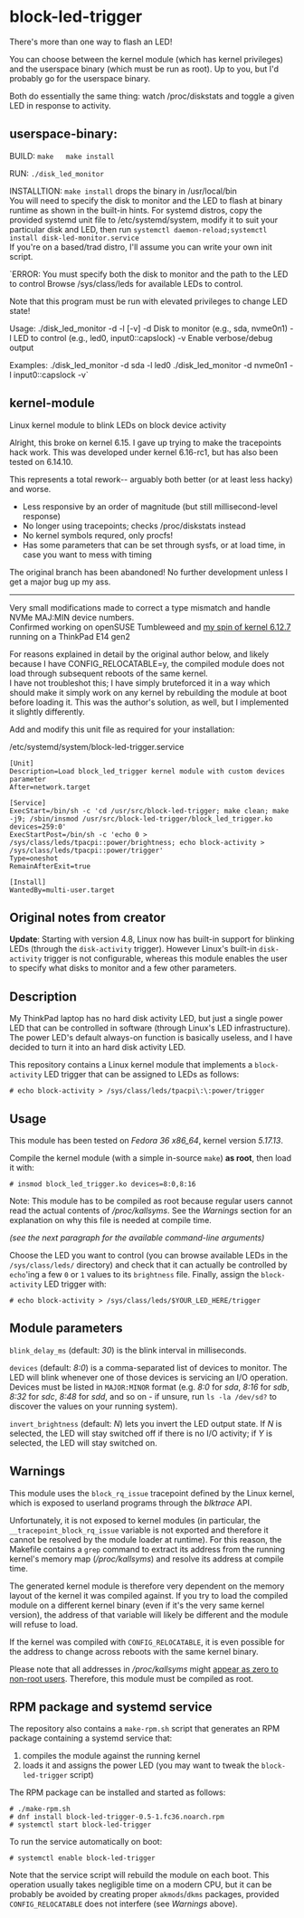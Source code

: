 # block-led-trigger
There's more than one way to flash an LED!  

You can choose between the kernel module (which has kernel privileges) and the userspace binary (which must be run as root). Up to you, but I'd probably go for the userspace binary.

Both do essentially the same thing: watch /proc/diskstats and toggle a given LED in response to activity.

## userspace-binary:
BUILD:
`make  
make install`

RUN:
`./disk_led_monitor` 

INSTALLTION:
`make install` drops the binary in /usr/local/bin  
You will need to specify the disk to monitor and the LED to flash at binary runtime as shown in the built-in hints.
For systemd distros, copy the provided systemd unit file to /etc/systemd/system, modify it to suit your particular disk and LED, then run `systemctl daemon-reload;systemctl install disk-led-monitor.service`  
If you're on a based/trad distro, I'll assume you can write your own init script.  

`ERROR:
You must specify both the disk to monitor and the path to the LED to control
Browse /sys/class/leds for available LEDs to control.

Note that this program must be run with elevated privileges to change LED state!

Usage: ./disk_led_monitor -d <disk> -l <led> [-v]
  -d <disk>    Disk to monitor (e.g., sda, nvme0n1)
  -l <led>     LED to control (e.g., led0, input0::capslock)
  -v           Enable verbose/debug output

Examples:
  ./disk_led_monitor -d sda -l led0
  ./disk_led_monitor -d nvme0n1 -l input0::capslock -v`



## kernel-module
Linux kernel module to blink LEDs on block device activity 

Alright, this broke on kernel 6.15. I gave up trying to make the tracepoints hack work. This was developed under kernel 6.16-rc1, but has also been tested on 6.14.10.

This represents a total rework-- arguably both better (or at least less hacky) and worse.
* Less responsive by an order of magnitude (but still millisecond-level response)
* No longer using tracepoints; checks /proc/diskstats instead
* No kernel symbols requred, only procfs!
* Has some parameters that can be set through sysfs, or at load time, in case you want to mess with timing

The original branch has been abandoned! No further development unless I get a major bug up my ass.

----------
Very small modifications made to correct a type mismatch and handle NVMe MAJ:MIN device numbers.  
Confirmed working on openSUSE Tumbleweed and [my spin of kernel 6.12.7](https://github.com/theodric/linux-amd-zen1-zen2-zen3-openSUSE_TW) running on a ThinkPad E14 gen2

For reasons explained in detail by the original author below, and likely because I have CONFIG_RELOCATABLE=y, the compiled module does not load through subsequent reboots of the same kernel.  
I have not troubleshot this; I have simply bruteforced it in a way which should make it simply work on any kernel by rebuilding the module at boot before loading it. This was the author's solution, as well, but I implemented it slightly differently.

Add and modify this unit file as required for your installation:

/etc/systemd/system/block-led-trigger.service

````
[Unit]
Description=Load block_led_trigger kernel module with custom devices parameter
After=network.target

[Service]
ExecStart=/bin/sh -c 'cd /usr/src/block-led-trigger; make clean; make -j9; /sbin/insmod /usr/src/block-led-trigger/block_led_trigger.ko devices=259:0'
ExecStartPost=/bin/sh -c 'echo 0 > /sys/class/leds/tpacpi::power/brightness; echo block-activity > /sys/class/leds/tpacpi::power/trigger'
Type=oneshot
RemainAfterExit=true

[Install]
WantedBy=multi-user.target
````


**Original notes from creator**
-----------
**Update**: Starting with version 4.8, Linux now has built-in support for
blinking LEDs (through the `disk-activity` trigger). However Linux's built-in
`disk-activity` trigger is not configurable, whereas this module enables the
user to specify what disks to monitor and a few other parameters.

## Description
My ThinkPad laptop has no hard disk activity LED, but just a single power LED
that can be controlled in software (through Linux's LED infrastructure). The
power LED's default always-on function is basically useless, and I have decided
to turn it into an hard disk activity LED.

This repository contains a Linux kernel module that implements a
`block-activity` LED trigger that can be assigned to LEDs as follows:

```
# echo block-activity > /sys/class/leds/tpacpi\:\:power/trigger
```

## Usage
This module has been tested on *Fedora 36 x86_64*, kernel version _5.17.13_.

Compile the kernel module (with a simple in-source `make`) **as root**, then
load it with:

```
# insmod block_led_trigger.ko devices=8:0,8:16
```

Note: This module has to be compiled as root because regular users cannot read
the actual contents of _/proc/kallsyms_. See the _Warnings_ section for an
explanation on why this file is needed at compile time.

_(see the next paragraph for the available command-line arguments)_

Choose the LED you want to control (you can browse available
LEDs in the `/sys/class/leds/` directory) and check that it can actually be
controlled by `echo`'ing a few `0` or `1` values to its `brightness` file.
Finally, assign the `block-activity` LED trigger with:

```
# echo block-activity > /sys/class/leds/$YOUR_LED_HERE/trigger
```

## Module parameters
`blink_delay_ms` (default: _30_) is the blink interval in milliseconds.

`devices` (default: _8:0_) is a comma-separated list of devices to monitor. The
LED will blink whenever one of those devices is servicing an I/O operation.
Devices must be listed in `MAJOR:MINOR` format (e.g. _8:0_ for _sda_, _8:16_ for
_sdb_, _8:32_ for _sdc_, _8:48_ for _sdd_, and so on - if unsure, run
`ls -la /dev/sd?` to discover the values on your running system).

`invert_brightness` (default: _N_) lets you invert the LED output state. If _N_
is selected, the LED will stay switched off if there is no I/O activity; if _Y_
is selected, the LED will stay switched on.

## Warnings
This module uses the `block_rq_issue` tracepoint defined by the Linux kernel,
which is exposed to userland programs through the _blktrace_ API.

Unfortunately, it is not exposed to kernel modules (in particular, the
`__tracepoint_block_rq_issue` variable is not exported and therefore it cannot
be resolved by the module loader at runtime). For this reason, the Makefile
contains a `grep` command to extract its address from the running kernel's memory
map (_/proc/kallsyms_) and resolve its address at compile time.

The generated kernel module is therefore very dependent on the memory layout of
the kernel it was compiled against. If you try to load the compiled module on a
different kernel binary (even if it's the very same kernel version), the address
of that variable will likely be different and the module will refuse to load.

If the kernel was compiled with `CONFIG_RELOCATABLE`, it is even possible for the
address to change across reboots with the same kernel binary.

Please note that all addresses in _/proc/kallsyms_ might [appear as zero to
non-root users](https://stackoverflow.com/questions/55591542). Therefore, this
module must be compiled as root.

## RPM package and systemd service
The repository also contains a `make-rpm.sh` script that generates an RPM
package containing a systemd service that:
 1. compiles the module against the running kernel
 2. loads it and assigns the power LED (you may want to tweak the
    `block-led-trigger` script)

The RPM package can be installed and started as follows:

```
# ./make-rpm.sh
# dnf install block-led-trigger-0.5-1.fc36.noarch.rpm
# systemctl start block-led-trigger
```

To run the service automatically on boot:

```
# systemctl enable block-led-trigger
```

Note that the service script will rebuild the module on each boot. This
operation usually takes negligible time on a modern CPU, but it can be probably
be avoided by creating proper `akmods`/`dkms` packages, provided
`CONFIG_RELOCATABLE` does not interfere (see _Warnings_ above).
